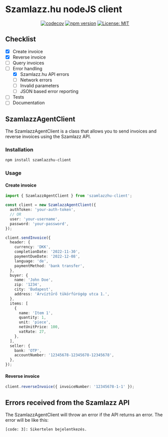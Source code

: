# Szamlazz.hu nodeJS client

<div align="center">

[![codecov](https://codecov.io/gh/Tubee01/szamlazzhu-client/branch/development/graph/badge.svg?token=RNUO9X9158)](https://codecov.io/gh/Tubee01/szamlazzhu-client)
[![npm version](https://badge.fury.io/js/szamlazzhu-client.svg)](https://badge.fury.io/js/szamlazzhu-client)
[![License: MIT](https://img.shields.io/badge/License-MIT-yellow.svg)](https://opensource.org/licenses/MIT)

</div>

## Checklist

- [x] Create invoice
- [x] Reverse invoice
- [ ] Query invoices
- [ ] Error handling
  - [x] Szamlazz.hu API errors
  - [ ] Network errors
  - [ ] Invalid parameters
  - [ ] JSON based error reporting
- [ ] Tests
- [ ] Documentation

## SzamlazzAgentClient

The SzamlazzAgentClient is a class that allows you to send invoices and reverse invoices using the Szamlazz API.

### Installation

```bash
npm install szamlazzhu-client
```

### Usage

#### Create invoice

```typescript
import { SzamlazzAgentClient } from 'szamlazzhu-client';

const client = new SzamlazzAgentClient({
  authToken: 'your-auth-token',
  // OR
  user: 'your-username',
  password: 'your-password',
});

client.sendInvoice({
  header: {
    currency: 'DKK',
    completionDate: '2022-11-30',
    paymentDueDate: '2022-12-08',
    language: 'de',
    paymentMethod: 'bank transfer',
  },
  buyer: {
    name: 'John Doe',
    zip: '1234',
    city: 'Budapest',
    address: 'Árvíztűrő tükörfúrógép utca 1.',
  },
  items: [
    {
      name: 'Item 1',
      quantity: 1,
      unit: 'piece',
      netUnitPrice: 100,
      vatRate: 27,
    },
  ],
  seller: {
    bank: 'OTP',
    accountNumber: '12345678-12345678-12345678',
  },
});
```

#### Reverse invoice

```typescript
client.reverseInvoice({ invoiceNumber: '12345678-1-1' });
```

## Errors received from the Szamlazz API

The SzamlazzAgentClient will throw an error if the API returns an error. The error will be like this:

```text
[code: 3]: Sikertelen bejelentkezés.
```

